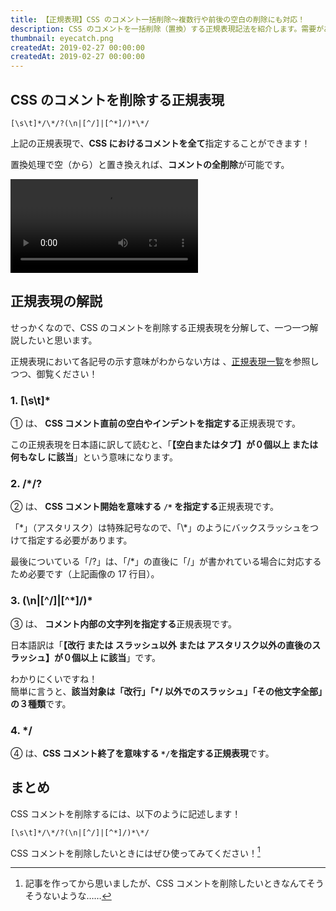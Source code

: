 ```yaml
---
title: 【正規表現】CSS のコメント一括削除～複数行や前後の空白の削除にも対応！
description: CSS のコメントを一括削除（置換）する正規表現記法を紹介します。需要があるのかわかりませんが……。
thumbnail: eyecatch.png
createdAt: 2019-02-27 00:00:00
createdAt: 2019-02-27 00:00:00
---
```


## CSS のコメントを削除する正規表現

```regexp
[\s\t]*/\*/?(\n|[^/]|[^*]/)*\*/
```

上記の正規表現で、<span class="marker-red">**CSS におけるコメントを全て**</span>指定することができます！

置換処理で空（から）と置き換えれば、<span class="marker-blue">**コメントの全削除**</span>が可能です。

<video autoplay loop src="/assets/web/css/regexp-delete-css-comment/delete-css-comment-on-vscode.mp4"></video>

## 正規表現の解説

せっかくなので、CSS のコメントを削除する正規表現を分解して、一つ一つ解説したいと思います。

<img-in-post src="regexp-delete-css-block-separate.png" alt="CSSコメント削除～正規表現ブロック分け" ></img-in-post>

正規表現において各記号の示す意味がわからない方は 、[正規表現一覧](https://gimite.net/help/devas-ja/all_regex.html)を参照しつつ、御覧ください！

### 1. [\s\t]\*

<img-in-post src="regexp-delete-css-block-separate.png" alt="CSSコメント削除～正規表現ブロック分け"></img-in-post>

① は、 <span class="marker-red">**CSS コメント直前の空白やインデントを指定する**</span>正規表現です。

この正規表現を日本語に訳して読むと、「<span class="marker-blue">**【空白またはタブ】が０個以上 または 何もなし に該当**</span>」という意味になります。

<img-in-post src="regexp-delete-css-block1.png" alt="CSSコメント削除～正規表現指定箇所1"></img-in-post>

### 2. /\*/?

<img-in-post src="regexp-delete-css-block-separate.png" alt="CSSコメント削除～正規表現ブロック分け"></img-in-post>

② は、 <span class="marker-red">**CSS コメント開始を意味する `/*` を指定する**</span>正規表現です。

<img-in-post src="regexp-delete-css-block2.png" alt="CSSコメント削除～正規表現指定箇所2"></img-in-post>

「\*」（アスタリスク）は特殊記号なので、「\\\*」のようにバックスラッシュをつけて指定する必要があります。

最後についている「/?」は、「/\*」の直後に「/」が書かれている場合に対応するため必要です（上記画像の 17 行目）。

### 3. (\n|[^/]|[^*]/)\*

<img-in-post src="regexp-delete-css-block-separate.png" alt="CSSコメント削除～正規表現ブロック分け"></img-in-post>

③ は、 <span class="marker-red">**コメント内部の文字列を指定する**</span>正規表現です。

<img-in-post src="regexp-delete-css-block3.png" alt="CSSコメント削除～正規表現指定箇所3"></img-in-post>

日本語訳は「**【改行 または スラッシュ以外 または アスタリスク以外の直後のスラッシュ】が０個以上 に該当**」です。

わかりにくいですね！<br>簡単に言うと、<span class="marker-blue">**該当対象は「改行」「\*/ 以外でのスラッシュ」「その他文字全部」の３種類**</span>です。

### 4. \*/

④ は、<span class="marker-red">**CSS コメント終了を意味する `*/`を指定する正規表現**</span>です。

<img-in-post src="regexp-delete-css-block4.png" alt="CSSコメント削除～正規表現指定箇所4"></img-in-post>

## まとめ

CSS コメントを削除するには、以下のように記述します！

```regexp
[\s\t]*/\*/?(\n|[^/]|[^*]/)*\*/
```

CSS コメントを削除したいときにはぜひ使ってみてください！[^1]

[^1]: 記事を作ってから思いましたが、CSS コメントを削除したいときなんてそうそうないような……
